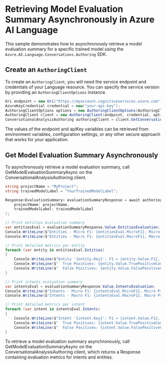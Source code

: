 # Retrieving Model Evaluation Summary Asynchronously in Azure AI Language

This sample demonstrates how to asynchronously retrieve a model evaluation summary for a specific trained model using the `Azure.AI.Language.Conversations.Authoring` SDK.

## Create an `AuthoringClient`

To create an `AuthoringClient`, you will need the service endpoint and credentials of your Language resource. You can specify the service version by providing an `AuthoringClientOptions` instance.

```C# Snippet:CreateAuthoringClientForSpecificApiVersion
Uri endpoint = new Uri("https://myaccount.cognitiveservices.azure.com");
AzureKeyCredential credential = new("your-api-key");
AuthoringClientOptions options = new AuthoringClientOptions(AuthoringClientOptions.ServiceVersion.V2024_11_15_Preview);
AuthoringClient client = new AuthoringClient(endpoint, credential, options);
ConversationalAnalysisAuthoring authoringClient = client.GetConversationalAnalysisAuthoringClient();
```

The values of the endpoint and apiKey variables can be retrieved from environment variables, configuration settings, or any other secure approach that works for your application.

## Get Model Evaluation Summary Asynchronously

To asynchronously retrieve a model evaluation summary, call GetModelEvaluationSummaryAsync on the ConversationalAnalysisAuthoring client.

```C#
string projectName = "MyProject";
string trainedModelLabel = "YourTrainedModelLabel";

Response<EvaluationSummary> evaluationSummaryResponse = await authoringClient.GetModelEvaluationSummaryAsync(
    projectName: projectName,
    trainedModelLabel: trainedModelLabel
);

// Print entities evaluation summary
var entitiesEval = evaluationSummaryResponse.Value.EntitiesEvaluation;
Console.WriteLine($"Entities - Micro F1: {entitiesEval.MicroF1}, Micro Precision: {entitiesEval.MicroPrecision}, Micro Recall: {entitiesEval.MicroRecall}");
Console.WriteLine($"Entities - Macro F1: {entitiesEval.MacroF1}, Macro Precision: {entitiesEval.MacroPrecision}, Macro Recall: {entitiesEval.MacroRecall}");

// Print detailed metrics per entity
foreach (var entity in entitiesEval.Entities)
{
    Console.WriteLine($"Entity '{entity.Key}': F1 = {entity.Value.F1}, Precision = {entity.Value.Precision}, Recall = {entity.Value.Recall}");
    Console.WriteLine($"  True Positives: {entity.Value.TruePositiveCount}, True Negatives: {entity.Value.TrueNegativeCount}");
    Console.WriteLine($"  False Positives: {entity.Value.FalsePositiveCount}, False Negatives: {entity.Value.FalseNegativeCount}");
}

// Print intents evaluation summary
var intentsEval = evaluationSummaryResponse.Value.IntentsEvaluation;
Console.WriteLine($"Intents - Micro F1: {intentsEval.MicroF1}, Micro Precision: {intentsEval.MicroPrecision}, Micro Recall: {intentsEval.MicroRecall}");
Console.WriteLine($"Intents - Macro F1: {intentsEval.MacroF1}, Macro Precision: {intentsEval.MacroPrecision}, Macro Recall: {intentsEval.MacroRecall}");

// Print detailed metrics per intent
foreach (var intent in intentsEval.Intents)
{
    Console.WriteLine($"Intent '{intent.Key}': F1 = {intent.Value.F1}, Precision = {intent.Value.Precision}, Recall = {intent.Value.Recall}");
    Console.WriteLine($"  True Positives: {intent.Value.TruePositiveCount}, True Negatives: {intent.Value.TrueNegativeCount}");
    Console.WriteLine($"  False Positives: {intent.Value.FalsePositiveCount}, False Negatives: {intent.Value.FalseNegativeCount}");
}
```

To retrieve a model evaluation summary asynchronously, call GetModelEvaluationSummaryAsync on the ConversationalAnalysisAuthoring client, which returns a Response<EvaluationSummary> containing evaluation metrics for intents and entities.
